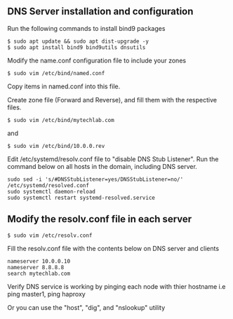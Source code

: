 ## DNS Server installation and configuration

Run the following commands to install bind9 packages
```
$ sudo apt update && sudo apt dist-upgrade -y
$ sudo apt install bind9 bind9utils dnsutils
```

Modify the name.conf configuration file to include your zones
```
$ sudo vim /etc/bind/named.conf
```
Copy items in named.conf into this file.

Create zone file (Forward and Reverse), and fill them with the respective files.
```
$ sudo vim /etc/bind/mytechlab.com
```
and
```
$ sudo vim /etc/bind/10.0.0.rev
```
Edit /etc/systemd/resolv.conf file to "disable DNS Stub Listener".
Run the command below on all hosts in the domain, including DNS server.
```
sudo sed -i 's/#DNSStubListener=yes/DNSStubListener=no/' /etc/systemd/resolved.conf
sudo systemctl daemon-reload
sudo systemctl restart systemd-resolved.service
```
## Modify the resolv.conf file in each server

`$ sudo vim /etc/resolv.conf`

Fill the resolv.conf file with the contents below on DNS server and clients
```
nameserver 10.0.0.10
nameserver 8.8.8.8
search mytechlab.com
```
Verify DNS service is working by pinging each node with thier hostname
i.e ping master1, ping haproxy

Or you can use the "host",  "dig", and "nslookup" utility


